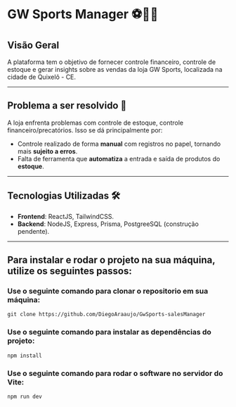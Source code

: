 # GW Sports Manager ⚽🏃‍♂

## Visão Geral
A plataforma tem o objetivo de fornecer controle financeiro, controle de estoque e gerar insights sobre as vendas da loja GW Sports, localizada na cidade de Quixelô - CE.

---

## Problema a ser resolvido 🌟

A loja enfrenta problemas com controle de estoque, controle financeiro/precatórios. Isso se dá principalmente por:
- Controle realizado de forma **manual** com registros no papel, tornando mais **sujeito a erros**.
- Falta de ferramenta que **automatiza** a entrada e saída de produtos do **estoque**.

---

## Tecnologias Utilizadas 🛠️
- **Frontend**: ReactJS, TailwindCSS.
- **Backend**: NodeJS, Express, Prisma, PostgreeSQL (construção pendente).

---

## Para instalar e rodar o projeto na sua máquina, utilize os seguintes passos:

### Use o seguinte comando para clonar o repositorio em sua máquina:
``` git clone https://github.com/DiegoAraaujo/GwSports-salesManager ```

### Use o seguinte comando para instalar as dependências do projeto: 
``` npm install ```

### Use o seguinte comando para rodar o software no servidor do Vite:
``` npm run dev ```
